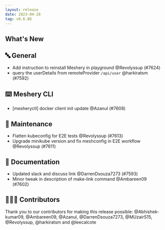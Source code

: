 ```yaml
---
layout: release
date: 2023-04-28
tag: v0.6.86
---
```


## What's New
## 🔤 General
- Add instruction to reinstall Meshery in playground @Revolyssup (#7624)
- query the userDetails from remoteProvider ```/api/user``` @harkiratsm (#7592)

## ⌨️ Meshery CLI

- [mesheryctl] docker client init update @Azanul (#7608)

## 🧰 Maintenance

- Flatten kubeconfig for E2E tests @Revolyssup (#7613)
- Upgrade minikube version and fix meshconfig in E2E workflow @Revolyssup (#7611)

## 📖 Documentation

- Updated slack and discuss link @DarrenDsouza7273 (#7593)
- Minor tweak in description of make-link command @Ambareen09 (#7602)

## 👨🏽‍💻 Contributors

Thank you to our contributors for making this release possible:
@Abhishek-kumar09, @Ambareen09, @Azanul, @DarrenDsouza7273, @MUzairS15, @Revolyssup, @harkiratsm and @leecalcote
